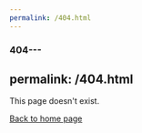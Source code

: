 ```yaml
---
permalink: /404.html
---
```


### 404---
permalink: /404.html
---

This page doesn't exist.

[Back to home page](./README.md)
